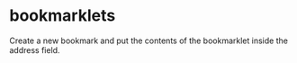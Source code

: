 # bookmarklets
Create a new bookmark and put the contents of the bookmarklet inside the address field.
